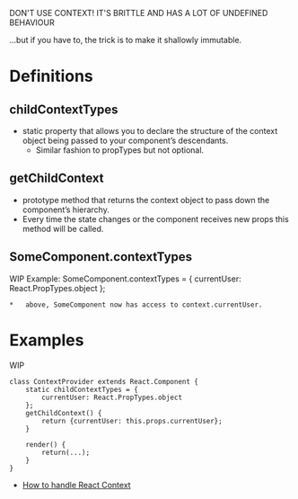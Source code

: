 
DON'T USE CONTEXT! IT'S BRITTLE AND HAS A LOT OF UNDEFINED BEHAVIOUR

...but if you have to, the trick is to make it shallowly immutable.

Definitions
===========
childContextTypes
-----------------
*   static property that allows you to declare the structure of the context object being passed to your component’s descendants.
    *   Similar fashion to propTypes but not optional.

getChildContext
---------------
*   prototype method that returns the context object to pass down the component’s hierarchy.
*   Every time the state changes or the component receives new props this method will be called.

SomeComponent.contextTypes
--------------------------
WIP
Example:
    SomeComponent.contextTypes = {
        currentUser: React.PropTypes.object
    };

    *   above, SomeComponent now has access to context.currentUser.

Examples
========
WIP

    class ContextProvider extends React.Component {
        static childContextTypes = {
            currentUser: React.PropTypes.object
        };
        getChildContext() {
            return {currentUser: this.props.currentUser};
        }
        
        render() {
            return(...); 
        }
    }

*   [How to handle React Context](https://medium.com/react-ecosystem/how-to-handle-react-context-a7592dfdcbc#.omj2uv2yg)
